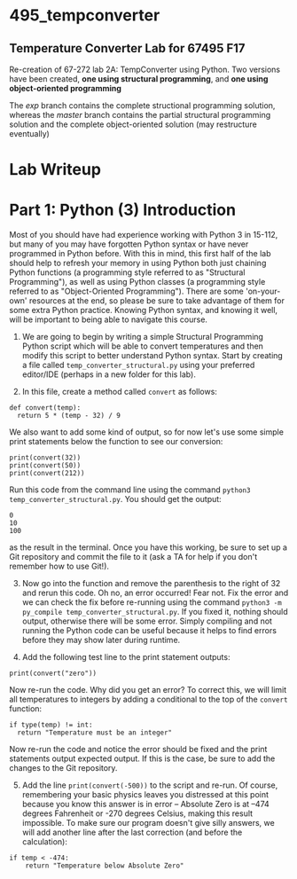 # 495_tempconverter
## Temperature Converter Lab for 67495 F17

Re-creation of 67-272 lab 2A: TempConverter using Python. Two versions have been created, **one using structural programming**, and **one using object-oriented programming**

The *exp* branch contains the complete structional programming solution, whereas the *master* branch contains the partial structural programming solution and the complete object-oriented solution (may restructure eventually)

# Lab Writeup

# Part 1: Python (3) Introduction

Most of you should have had experience working with Python 3 in 15-112, but many of you may have forgotten Python syntax or have never programmed in Python before. With this in mind, this first half of the lab should help to refresh your memory in using Python both just chaining Python functions (a programming style referred to as "Structural Programming"), as well as using Python classes (a programming style referred to as "Object-Oriented Programming"). There are some 'on-your-own' resources at the end, so please be sure to take advantage of them for some extra Python practice. Knowing Python syntax, and knowing it well, will be important to being able to navigate this course.

1. We are going to begin by writing a simple Structural Programming Python script which will be able to convert temperatures and then modify this script to better understand Python syntax. Start by creating a file called `temp_converter_structural.py` using your preferred editor/IDE (perhaps in a new folder for this lab).

2. In this file, create a method called `convert` as follows:
```
def convert(temp):
  return 5 * (temp - 32) / 9
```

We also want to add some kind of output, so for now let's use some simple print statements below the function to see our conversion:

```
print(convert(32))
print(convert(50))
print(convert(212))
```

Run this code from the command line using the command `python3 temp_converter_structural.py`. You should get the output:
```
0
10
100
```
as the result in the terminal. Once you have this working, be sure to set up a Git repository and commit the file to it (ask a TA for help if you don't remember how to use Git!).

3. Now go into the function and remove the parenthesis to the right of 32 and rerun this code. Oh no, an error occurred! Fear not. Fix the error and we can check the fix before re-running using the command `python3 -m py_compile temp_converter_structural.py`. If you fixed it, nothing should output, otherwise there will be some error. Simply compiling and not running the Python code can be useful because it helps to find errors before they may show later during runtime.

4. Add the following test line to the print statement outputs:
```
print(convert("zero"))
```
Now re-run the code. Why did you get an error? To correct this, we will limit all temperatures to integers by adding a conditional to the top of the `convert` function:

```
if type(temp) != int:
  return "Temperature must be an integer"
```

Now re-run the code and notice the error should be fixed and the print statements output expected output. If this is the case, be sure to add the changes to the Git repository.

5. Add the line `print(convert(-500))` to the script and re-run. Of course, remembering your basic physics leaves you distressed at this point because you know this answer is in error – Absolute Zero is at –474 degrees Fahrenheit or -270 degrees Celsius, making this result impossible. To make sure our program doesn't give silly answers, we will add another line after the last correction (and before the calculation):

```
if temp < -474:
    return "Temperature below Absolute Zero"
```